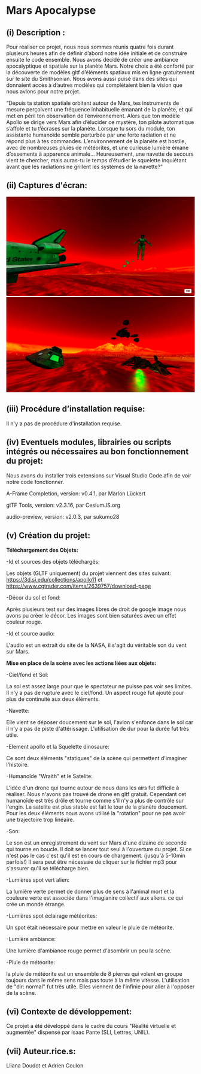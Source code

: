 # Mars Apocalypse

## (i) Description :

Pour réaliser ce projet, nous nous sommes réunis quatre fois durant plusieurs heures afin de définir d’abord notre idée initiale et de construire ensuite le code ensemble. Nous avons décidé de créer une ambiance apocalyptique et spatiale sur la planète Mars. Notre choix a été conforté par la découverte de modèles gltf d’éléments spatiaux mis en ligne gratuitement sur le site du Smithsonian.  Nous avons aussi puisé dans des sites qui donnaient accès à d’autres modèles qui complétaient bien la vision que nous avions pour notre projet. 


“Depuis ta station spatiale orbitant autour de Mars, tes instruments de mesure perçoivent une fréquence inhabituelle émanant de la planète, et qui met en péril ton observation de l’environnement. Alors que ton modèle Apollo se dirige vers Mars afin d’élucider ce mystère, ton pilote automatique s’affole et tu t’écrases sur la planète. Lorsque tu sors du module, ton assistante humanoïde semble perturbée par une forte radiation et ne répond plus à tes commandes. L’environnement de la planète est hostile, avec de nombreuses pluies de météorites, et une curieuse lumière émane d’ossements à apparence animale… Heureusement, une navette de secours vient te chercher, mais auras-tu le temps d’étudier le squelette inquiétant avant que les radiations ne grillent les systèmes de la navette?”

## (ii) Captures d'écran:
![Dashboard view](/screen1.jpg)
![Dashboard view](/screen2.png)

## (iii) Procédure d’installation requise:
Il n'y a pas de procédure d'installation requise.

## (iv) Eventuels modules, librairies ou scripts intégrés ou nécessaires au bon fonctionnement du projet:
Nous avons du installer trois extensions sur Visual Studio Code afin de voir notre code fonctionner.

A-Frame Completion, version: v0.4.1, par Marlon Lückert

glTF Tools, version: v2.3.16, par CesiumJS.org

audio-preview, version: v2.0.3, par sukumo28

## (v) Création du projet:


__Téléchargement des Objets:__

  -Id et sources des objets téléchargés:
  
  Les objets (GLTF uniquement) du projet viennent des sites suivant: https://3d.si.edu/collections/apollo11 et https://www.cgtrader.com/items/2639757/download-page
  
  -Décor du sol et fond:
  
  Après plusieurs test sur des images libres de droit de google image nous avons pu créer le décor. Les images sont bien saturées avec un effet couleur rouge.
  
  -Id et source audio:
  
  L'audio est un extrait du site de la NASA, il s'agit du véritable son du vent sur Mars. 
  
  
  
  
  
__Mise en place de la scène avec les actions liées aux objets:__

  -Ciel/fond et Sol:
  
  La sol est assez large pour que le spectateur ne puisse pas voir ses limites. Il n'y a pas de rupture avec le ciel/fond. Un aspect rouge fut ajouté pour plus de continuité aux deux éléments. 
  
  -Navette:
  
  Elle vient se déposer doucement sur le sol, l'avion s'enfonce dans le sol car il n'y a pas de piste d'attérissage. L'utilisation de dur pour la durée fut très utile. 
  
  -Element apollo et la Squelette dinosaure:
  
  Ce sont deux éléments "statiques" de la scène qui permettent d'imaginer l'histoire. 
  
  -Humanoîde "Wraith" et le Satelite:
  
  L'idée d'un drone qui tourne autour de nous dans les airs fut difficile à réaliser. Nous n'avons pas trouvé de drone en gltf gratuit.
  Cependant cet humanoîde est très drôle et tourne comme s'il n'y a plus de contrôle sur l'engin. 
  La satelite est plus stable est fait le tour de la planète doucement. 
  Pour les deux éléments nous avons utilisé la "rotation" pour ne pas avoir une trajectoire trop linéaire. 
  
  -Son:
  
  Le son est un enregistrement du vent sur Mars d'une dizaine de seconde qui tourne en boucle. Il doit se lancer tout seul à l'ouverture du projet. Si ce n'est pas le cas c'est qu'il est en cours de chargement. (jusqu'à 5-10min parfois!) Il sera peut être nécessaie de cliquer sur le fichier mp3 pour s'assurer qu'il se télécharge bien. 
  
  -Lumières spot vert alien:
  
  La lumière verte permet de donner plus de sens à l'animal mort et la couleure verte est associée dans l'imagianire collectif aux aliens. ce qui crée un monde étrange.
  
  -Lumières spot éclairage météorites:
  
  Un spot était nécessaire pour mettre en valeur le pluie de météorite. 
  
  -Lumière ambiance:
  
  Une lumière d'ambiance rouge permet d'asombrir un peu la scène. 
  
  -Pluie de météorite:
  
la pluie de météorite est un ensemble de 8 pierres qui volent en groupe toujours dans le même sens mais pas toute à la même vitesse. L'utilisation de "dir: normal" fut très utile. Elles viennent de l'infinie pour aller à l'opposer de la scène. 
  
## (vi) Contexte de développement:

Ce projet a été développé dans le cadre du cours "Réalité virtuelle et augmentée" dispensé par Isaac Pante (SLI, Lettres, UNIL).

## (vii) Auteur.rice.s:

Lliana Doudot et Adrien Coulon
